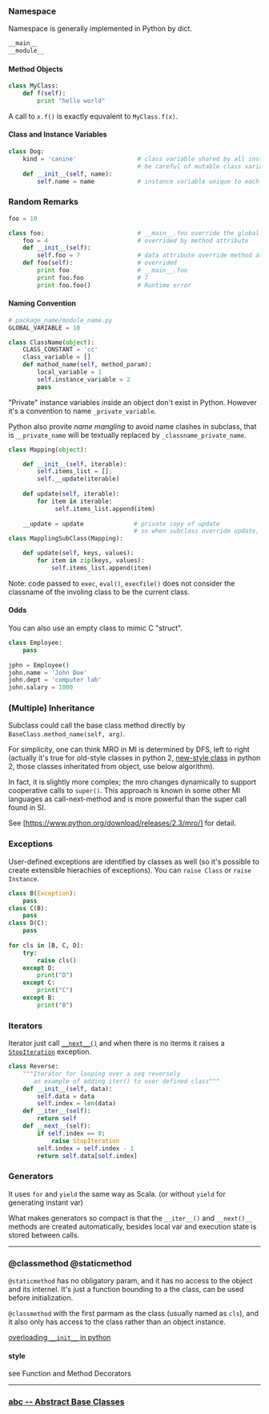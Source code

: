### Namespace
Namespace is generally implemented in Python by dict.
```python
__main__
__module__
```
#### Method Objects

```python
class MyClass:
    def f(self):
        print "hello world"
```
A call to `x.f()` is exactly equvalent to `MyClass.f(x)`.

#### Class and Instance Variables
```python
class Dog:
    kind = 'canine'                 # class variable shared by all instances (static)
                                    # be careful of mutable class variable
    def __init__(self, name):
        self.name = name            # instance variable unique to each instance
```
### Random Remarks
```python
foo = 10

class foo:                          # __main__.foo override the global var
    foo = 4                         # overrided by method attribute
    def __init__(self):
        self.foo = 7                # data attribute override method attribute
    def foo(self):                  # overrided
        print foo                   # __main__.foo
        print foo.foo               # 7
        print foo.foo()             # Runtime error
```
#### Naming Convention
```python
# package_name/module_name.py
GLOBAL_VARIABLE = 10

class ClassName(object):
    CLASS_CONSTANT = 'cc'
    class_variable = []
    def mathod_name(self, method_param):
        local_variable = 1
        self.instance_variable = 2
        pass
```
"Private" instance variables inside an object don't exist in Python. However it's a convention to name `_private_variable`. 

Python also provite _name mangling_ to avoid name clashes in subclass, that is `__private_name` will be textually replaced by `_classname_private_name`.
```python
class Mapping(object):

    def __init__(self, iterable):
        self.items_list = [];
        self.__update(iterable)
    
    def update(self, iterable):
        for item in iterable:
             self.items_list.append(item)
      
    __update = update              # private copy of update
                                   # so when subclass override update, __init__ won't be broken
class MapplingSubClass(Mapping):

    def update(self, keys, values):
        for item in zip(keys, values):
            self.items_list.append(item)
```

Note: code passed to `exec`, `eval()`, `execfile()` does not consider the classname of the involing class to be the current class.

#### Odds
You can also use an empty class to mimic C "struct".
```python
class Employee:
    pass
  
jphn = Employee()
john.name = 'John Doe'
john.dept = 'computer lab'
john.salary = 1000
```

### (Multiple) Inheritance
Subclass could call the base class method directly by `BaseClass.method_name(self, arg)`.

For simplicity, one can think MRO in MI is determined by DFS, left to right (actually it's true for old-style classes in python 2, [new-style class](https://docs.python.org/2/glossary.html#term-new-style-class) in python 2, those classes inheritated from object, use below algorithm).

In fact, it is slightly more complex; the mro changes dynamically to support cooperative calls to `super()`. This approach is known in some other MI languages as call-next-method and is more powerful than the super call found in SI.

See [https://www.python.org/download/releases/2.3/mro/] for detail.

### Exceptions
User-defined exceptions are identified by classes as well (so it's possible to create extensible hierachies of exceptions). You can `raise Class` or `raise Instance`.
```python
class B(Exception):
    pass
class C(B):
    pass
class D(C):
    pass
  
for cls in [B, C, D]:
    try:
        raise cls()
    except D:
        print("D")
    except C:
        print("C")
    except B:
        print("B")
```
### Iterators
Iterator just call [`__next__()`](https://docs.python.org/3/library/stdtypes.html#iterator.__next__)  and when there is no iterms it raises a [`StopIteration`](https://docs.python.org/3/library/exceptions.html#StopIteration) exception.
```python
class Reverse:
    """Iterator for looping over a seq reversely 
       an example of adding iter() to user defined class"""
    def __init__(self, data):
        self.data = data
        self.index = len(data)
    def __iter__(self):
        return self
    def __next__(self):
        if self.index == 0:
            raise StopIteration
        self.index = self.index - 1
        return self.data[self.index]
```
### Generators
It uses `for` and `yield` the same way as Scala. (or without `yield` for generating instant var) 

What makes generators so compact is that the `__iter__()` and `__next()__` methods are created automatically, besides local var and execution state is stored between calls.
______
### @classmethod @staticmethod
`@staticmethod` has no obligatory param, and it has no access to the object and its internel. It's just a function bounding to a the class, can be used before initialization.

`@classmethod` with the first parmam as the class (usually named as `cls`), and it also only has access to the class rather than an object instance.

[overloading `__init__` in python](http://stackoverflow.com/questions/141545/overloading-init-in-python)
#### style
see Function and Method Decorators
______
### [abc -- Abstract Base Classes](https://docs.python.org/3/library/abc.html)

